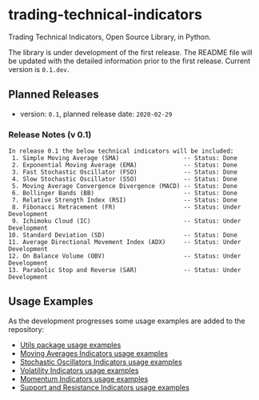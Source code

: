# trading-technical-indicators
Trading Technical Indicators, Open Source Library, in Python.

The library is under development of the first release. The README file will be updated with the detailed information prior to the first release. Current version is `0.1.dev`.

## Planned Releases
- version: `0.1`, planned release date: `2020-02-29`

### Release Notes (v 0.1)
```
In release 0.1 the below technical indicators will be included:
 1. Simple Moving Average (SMA)                  -- Status: Done
 2. Exponential Moving Average (EMA)             -- Status: Done
 3. Fast Stochastic Oscillator (FSO)             -- Status: Done
 4. Slow Stochastic Oscillator (SSO)             -- Status: Done
 5. Moving Average Convergence Divergence (MACD) -- Status: Done
 6. Bollinger Bands (BB)                         -- Status: Done
 7. Relative Strength Index (RSI)                -- Status: Done
 8. Fibonacci Retracement (FR)                   -- Status: Under Development
 9. Ichimoku Cloud (IC)                          -- Status: Under Development
10. Standard Deviation (SD)                      -- Status: Done
11. Average Directional Movement Index (ADX)     -- Status: Under Development
12. On Balance Volume (OBV)                      -- Status: Under Development
13. Parabolic Stop and Reverse (SAR)             -- Status: Under Development
```

## Usage Examples
As the development progresses some usage examples are added to the repository:

- [Utils package usage examples](https://github.com/vsaveris/trading-technical-indicators/tree/master/examples/utils)
- [Moving Averages Indicators usage examples](https://github.com/vsaveris/trading-technical-indicators/tree/master/examples/indicators/moving_averages)
- [Stochastic Oscillators Indicators usage examples](https://github.com/vsaveris/trading-technical-indicators/tree/master/examples/indicators/stochastic_oscillators)
- [Volatility Indicators usage examples](https://github.com/vsaveris/trading-technical-indicators/tree/master/examples/indicators/volatility)
- [Momentum Indicators usage examples](https://github.com/vsaveris/trading-technical-indicators/tree/master/examples/indicators/momentum)
- [Support and Resistance Indicators usage examples](https://github.com/vsaveris/trading-technical-indicators/tree/master/examples/indicators/support_resistance)